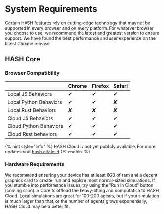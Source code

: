 # System Requirements

Certain HASH features rely on cutting-edge technology that may not be supported in every browser and on every platform. For whatever browser you choose to use, we recommend the latest and greatest version to ensure support. We have found the best performance and user experience on the latest Chrome release.

## HASH Core

### Browser Compatibility

|  | Chrome | Firefox | Safari |
| :--- | :--- | :--- | :--- |
| Local JS Behaviors | ✔ | ✔ | ✔ |
| Local Python Behaviors | ✔ | ✔ | 𝙓 |
| Local Rust Behaviors  | 𝙓 | 𝙓 | 𝙓 |
| Cloud JS Behaviors | ✔ | ✔ | ✔ |
| Cloud Python Behaviors | ✔ | ✔ | ✔ |
| Cloud Rust behaviors | ✔ | ✔ | ✔ |

{% hint style="info" %}
HASH Cloud is not yet publicly available. For more updates visit [hash.ai/cloud](https://hash.ai/cloud)
{% endhint %}

### Hardware Requirements

We recommend ensuring your device has at least 8GB of ram and a decent graphics card to create, run and explore most normal-sized simulations. If you stumble into performance issues, try using the "Run in Cloud" button \(coming soon\) in Core to offload the heavy-lifting and computation to HASH Cloud. Local simulations are great for 100-200 agents, but if your simulation is much larger than that, or the number of agents grows exponentially, HASH Cloud may be a better fit.

